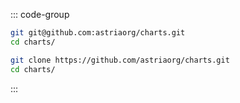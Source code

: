 <!-- markdownlint-disable MD041 -->

::: code-group
  ```bash [SSH]
  git git@github.com:astriaorg/charts.git
  cd charts/
  ```

  ```bash [HTTPS]
  git clone https://github.com/astriaorg/charts.git
  cd charts/
  ```
:::

<!-- <Tabs>
  <TabItem value="SSH" label="SSH" default> </TabItem>
  <TabItem value="HTTPS" label="HTTPS> </TabItem>
</Tabs> -->
